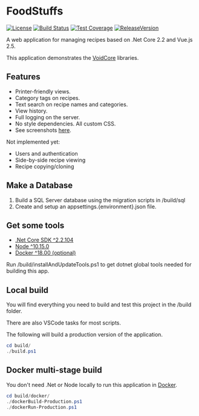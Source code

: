 # FoodStuffs

[![License](https://img.shields.io/github/license/void-type/FoodStuffs.svg?style=flat-square)](https://github.com/void-type/FoodStuffs/blob/master/LICENSE.txt)
[![Build Status](https://img.shields.io/azure-devops/build/void-type/FoodStuffs/4.svg?style=flat-square)](https://dev.azure.com/void-type/FoodStuffs/_build/latest?definitionId=4&branchName=master)
[![Test Coverage](https://img.shields.io/azure-devops/coverage/void-type/FoodStuffs/4.svg?style=flat-square)](https://dev.azure.com/void-type/FoodStuffs/_build/latest?definitionId=4&branchName=master)
[![ReleaseVersion](https://img.shields.io/github/release/void-type/FoodStuffs.svg?style=flat-square)](https://github.com/void-type/FoodStuffs/releases)

A web application for managing recipes based on .Net Core 2.2 and Vue.js 2.5.

This application demonstrates the [VoidCore](https://github.com/void-type/VoidCore) libraries.

## Features

* Printer-friendly views.
* Category tags on recipes.
* Text search on recipe names and categories.
* View history.
* Full logging on the server.
* No style dependencies. All custom CSS.
* See screenshots [here](docs/screenshots.md).

Not implemented yet:

* Users and authentication
* Side-by-side recipe viewing
* Recipe copying/cloning

## Make a Database

1. Build a SQL Server database using the migration scripts in /build/sql
2. Create and setup an appsettings.{environment}.json file.

## Get some tools

* [.Net Core SDK ^2.2.104](https://www.microsoft.com/net/download)
* [Node ^10.15.0](https://nodejs.org/en/)
* [Docker ^18.00 (optional)](https://docker.com)

Run /build/installAndUpdateTools.ps1 to get dotnet global tools needed for building this app.

## Local build

You will find everything you need to build and test this project in the /build folder.

There are also VSCode tasks for most scripts.

The following will build a production version of the application.

```powershell
cd build/
./build.ps1
```

## Docker multi-stage build

You don't need .Net or Node locally to run this application in [Docker](https://www.docker.com/).

```powershell
cd build/docker/
./dockerBuild-Production.ps1
./dockerRun-Production.ps1
```
